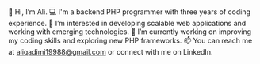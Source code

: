 👋 Hi, I’m Ali. 
💻 I'm a backend PHP programmer with three years of coding experience.
👀 I’m interested in developing scalable web applications and working with emerging technologies.
🔭 I’m currently working on improving my coding skills and exploring new PHP frameworks.
📫 You can reach me at aliqadimi19988@gmail.com or connect with me on LinkedIn.
